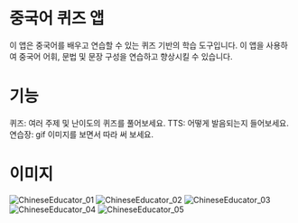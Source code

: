 # 중국어 퀴즈 앱
이 앱은 중국어를 배우고 연습할 수 있는 퀴즈 기반의 학습 도구입니다. 이 앱을 사용하여 중국어 어휘, 문법 및 문장 구성을 연습하고 향상시킬 수 있습니다.

# 기능
퀴즈: 여러 주제 및 난이도의 퀴즈를 풀어보세요.
TTS: 어떻게 발음되는지 들어보세요.
연습장: gif 이미지를 보면서 따라 써 보세요.

# 이미지
![ChineseEducator_01](https://github.com/leolyoo/ChineseEducator/assets/44722792/eb996b91-461a-4c5b-bcdc-2a65dd77e79a)
![ChineseEducator_02](https://github.com/leolyoo/ChineseEducator/assets/44722792/f33680ad-3be5-4683-96ea-6988353a332d)
![ChineseEducator_03](https://github.com/leolyoo/ChineseEducator/assets/44722792/c4f1806e-417a-42fd-b3ba-b1dcdaa2c5eb)
![ChineseEducator_04](https://github.com/leolyoo/ChineseEducator/assets/44722792/134f0a70-31d3-4107-bf51-5aec1960f25e)
![ChineseEducator_05](https://github.com/leolyoo/ChineseEducator/assets/44722792/884c86e2-b74e-4f8a-a514-2c8ed83bca49)
